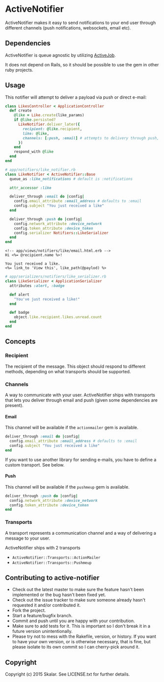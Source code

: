 # ActiveNotifier

ActiveNotifier makes it easy to send notifications to your end user through
different channels (push notifications, websockets, email etc).


## Dependencies

ActiveNotifier is queue agnostic by utilizing [ActiveJob][activejob].

It does not depend on Rails, so it should be possible to use the gem in other
ruby projects.


## Usage

This notifier will attempt to deliver a payload via push or direct e-mail:

```ruby
class LikesController < ApplicationController
  def create
    @like = Like.create(like_params)
    if @like.persisted?
      LikeNotifier.deliver_later({
        recipient: @like.recipient,
        like: @like,
        channels: [:push, :email] # attempts to delivery through push, then email if not possible
      })
    end
    respond_with @like
  end
end
```

```ruby
# app/notifiers/like_notifier.rb
class LikeNotifier < ActiveNotifier::Base
  queue_as :like_notifications # default is :notifications

  attr_accessor :like

  deliver_through :email do |config|
    config.email_attribute :email_address # defaults to :email
    config.subject "You just received a like"
  end

  deliver_through :push do |config|
    config.network_attribute :device_network
    config.token_attribute :device_token
    config.serializer Notifiers::LikeSerializer
  end
end
```

```erb
<!-- app/views/notifiers/like/email.html.erb -->
Hi <%= @recipient.name %>!

You just received a like.
<%= link_to 'View this', like_path(@paylod) %>
```

```ruby
# app/serializers/notifiers/like_serializer.rb
class LikeSerializer < ApplicationSerializer
  attributes :alert, :badge

  def alert
    "You've just received a like!"
  end

  def badge
    object.like.recipient.likes.unread.count
  end
end
```


## Concepts

### Recipient

The recipient of the message. This object should respond to different methods,
depending on what transports should be supported.

### Channels

A way to communicate with your user. ActiveNotifier ships with transports that
lets you deliver through email and push (given some dependencies are present).

#### Email

This channel will be available if the `actionmailer` gem is available.

```ruby
deliver_through :email do |config|
  config.email_attribute :email_address # defaults to :email
  config.subject "You just received a like"
end
```

If you want to use another library for sending e-mails, you have to define a
custom transport. See below.

#### Push

This channel will be available if the `pushmeup` gem is available.

```ruby
deliver_through :push do |config|
  config.network_attribute :device_network
  config.token_attribute :device_token
end
```


### Transports

A transport represents a communication channel and a way of delivering a message
to your user.

ActiveNotifier ships with 2 transports

* `ActiveNotifier::Transports::ActionMailer`
* `ActiveNotifier::Transports::Pushmeup`


## Contributing to active-notifier

* Check out the latest master to make sure the feature hasn't been implemented or the bug hasn't been fixed yet.
* Check out the issue tracker to make sure someone already hasn't requested it and/or contributed it.
* Fork the project.
* Start a feature/bugfix branch.
* Commit and push until you are happy with your contribution.
* Make sure to add tests for it. This is important so I don't break it in a future version unintentionally.
* Please try not to mess with the Rakefile, version, or history. If you want to have your own version, or is otherwise necessary, that is fine, but please isolate to its own commit so I can cherry-pick around it.

## Copyright

Copyright (c) 2015 Skalar. See LICENSE.txt for further details.

[activejob]: https://github.com/rails/rails/blob/master/activejob
